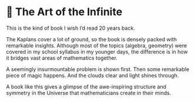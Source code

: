 # 📝 The Art of the Infinite

This is the kind of book I wish I’d read 20 years back.

The Kaplans cover a lot of ground, so the book is densely packed with
remarkable insights. Although most of the topics (algebra, geometry)
were covered in my school syllabus in my younger days, the difference
is in how it bridges vast areas of mathematics together.

A seemingly insurmountable problem is shown first. Then some
remarkable piece of magic happens. And the clouds clear and light
shines through.

A book like this gives a glimpse of the awe-inspiring structure and
symmetry in the Universe that mathematicians create in their minds.


